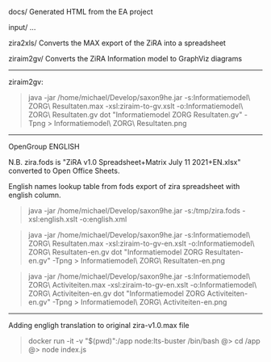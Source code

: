 
docs/ Generated HTML from the EA project

input/ ...

zira2xls/ Converts the MAX export of the ZiRA into a spreadsheet

ziraim2gv/ Converts the ZiRA Information model to GraphViz diagrams

----------------
ziraim2gv:
> java -jar /home/michael/Develop/saxon9he.jar -s:Informatiemodel\ ZORG\ Resultaten.max -xsl:ziraim-to-gv.xslt -o:Informatiemodel\ ZORG\ Resultaten.gv
> dot "Informatiemodel ZORG Resultaten.gv" -Tpng > Informatiemodel\ ZORG\ Resultaten.png

----------------
OpenGroup ENGLISH

N.B. zira.fods is "ZiRA v1.0 Spreadsheet+Matrix July 11 2021+EN.xlsx" converted to Open Office Sheets.

English names lookup table from fods export of zira spreadsheet with english column.
> java -jar /home/michael/Develop/saxon9he.jar -s:/tmp/zira.fods -xsl:english.xslt -o:english.xml 

> java -jar /home/michael/Develop/saxon9he.jar -s:Informatiemodel\ ZORG\ Resultaten.max -xsl:ziraim-to-gv-en.xslt -o:Informatiemodel\ ZORG\ Resultaten-en.gv
> dot "Informatiemodel ZORG Resultaten-en.gv" -Tpng > Informatiemodel\ ZORG\ Resultaten-en.png

> java -jar /home/michael/Develop/saxon9he.jar -s:Informatiemodel\ ZORG\ Activiteiten.max -xsl:ziraim-to-gv-en.xslt -o:Informatiemodel\ ZORG\ Activiteiten-en.gv
> dot "Informatiemodel ZORG Activiteiten-en.gv" -Tpng > Informatiemodel\ ZORG\ Activiteiten-en.png
-----------------

Adding engligh translation to original zira-v1.0.max file
> docker run -it -v "$(pwd)":/app node:lts-buster /bin/bash
@> cd /app
@> node index.js

